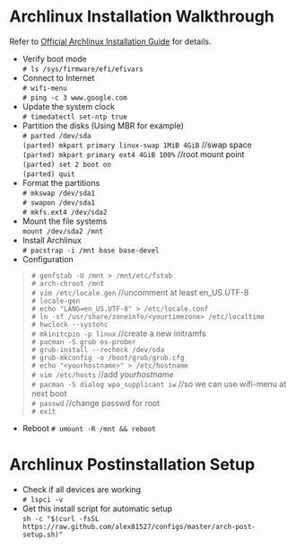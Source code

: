 # Archlinux Installation Walkthrough  
Refer to [Official Archlinux Installation Guide](https://wiki.archlinux.org/index.php/installation_guide) for details.  

+ Verify boot mode  
`# ls /sys/firmware/efi/efivars`  
+ Connect to Internet  
`# wifi-menu`  
`# ping -c 3 www.google.com`  
+ Update the system clock  
`# timedatectl set-ntp true`
+ Partition the disks (Using MBR for example)  
`# parted /dev/sda`  
`(parted) mkpart primary linux-swap 1MiB 4GiB` //swap space  
`(parted) mkpart primary ext4 4GiB 100%` //root mount point  
`(parted) set 2 boot on`  
`(parted) quit`  
+ Format the partitions  
`# mkswap /dev/sda1`  
`# swapon /dev/sda1`  
`# mkfs.ext4 /dev/sda2`  
+ Mount the file systems  
`mount /dev/sda2 /mnt`  
+ Install Archlinux  
`# pacstrap -i /mnt base base-devel`  
+ Configuration  
> `# genfstab -U /mnt > /mnt/etc/fstab`  
> `# arch-chroot /mnt`  
> `# vim /etc/locale.gen` //uncomment at least en_US.UTF-8  
> `# locale-gen`  
> `# echo "LANG=en_US.UTF-8" > /etc/locale.conf`  
> `# ln -sf /usr/share/zoneinfo/<yourtimezone> /etc/localtime`  
> `# hwclock --systohc`  
> `# mkinitcpio -p linux` //create a new initramfs  
> `# pacman -S grub os-prober`  
> `# grub-install --recheck /dev/sda`  
> `# grub-mkconfig -o /boot/grub/grub.cfg`  
> `# echo "<yourhostname>" > /etc/hostname`  
> `# vim /etc/hosts` //add _yourhostname_  
> `# pacman -S dialog wpa_supplicant iw` //so we can use wifi-menu at next boot  
> `# passwd` //change passwd for root  
> `# exit`  
+ Reboot
`# umount -R /mnt && reboot`  

# Archlinux Postinstallation Setup  
+ Check if all devices are working  
`# lspci -v`  
+ Get this install script for automatic setup  
`sh -c "$(curl -fsSL https://raw.github.com/alex81527/configs/master/arch-post-setup.sh)"`  







